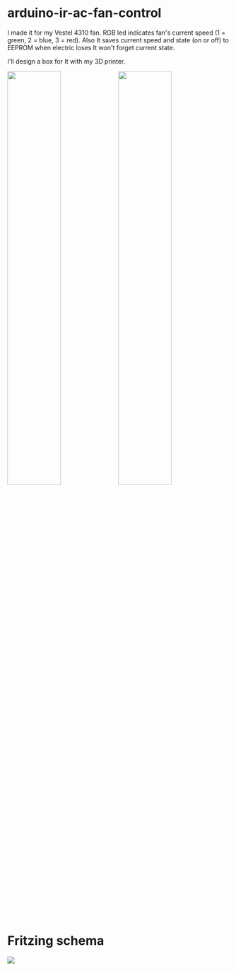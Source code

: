 # arduino-ir-ac-fan-control
I made it for my Vestel 4310 fan. RGB led indicates fan's current speed (1 = green, 2 = blue, 3 = red). Also It saves current speed and state (on or off) to EEPROM when electric loses It won't forget current state.

I'll design a box for It with my 3D printer.

<p float="left">
  <img src="https://github.com/Muharrem-Yildirim/arduino-ac-fan-control/blob/main/images/irl.jpg" width="49%"/>
  <img src="https://mcdn01.gittigidiyor.net/69672/696726296_0.jpg?1623954" width="49%"/>
</p>

# Fritzing schema
<img src="https://github.com/Muharrem-Yildirim/arduino-ac-fan-control/blob/main/images/fritzing-schema.png?raw=true"/>




